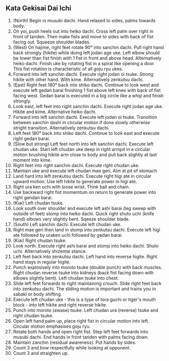 ## Kata Gekisai Dai Ichi

1.  (North) Begin in musubi dachi. Hand relaxed to sides, palms towards body.
2.  On yoi, push heels out into heiko dachi. Cross left palm over right in front of tanden. Then make fists and move to sides with back of fist facing out. Squeeze shoulder blades.
3.  (West) On hajime, right feet rotate 90° into sanchin dachi. Pull right hand back strongly (hikite) while doing left jodan age uke. Left elbow should be lower than fist finish with 1 fist in front and above head. Alternatively heiko dachi.
	 Finish uke by rotating fist in a spiral like opening a door. This fist rotation is characteristic of all goju ryu ukes.
4.  Forward into left sanchin dachi. Execute right jodan oi tsuke. Strong hikite with other hand. With kime. Alternatively zenkutsu dachi.
5.  (East) Right feet 180° back into shiko dachi. Continue to look west and execute left gedan barai finishing 1 fist above left knee with back of fist facing west. Gedan barai is executed in a big circle like a whip and finish strongly.
6.  Look east, left feet into right sanchin dachi. Execute right jodan age uke. Hikite and kime. Alternative heiko dachi.
7.  Forward into left sanchin dachi. Execute left jodan oi tsuke. Transition between sanchin dashi in circular motion if done slowly otherwise stright transition. Alternatively zenkutsu dachi.
8.  Left feet 180° back into shiko dachi. Continue to look east and execute right gedan barai.
9.  (Slow but strong) Left feet north into left sanchin dachi. Execute left chudan uke. Start left chudan uke deep in right armpit in a circular motion brushing hikite arm close to body and pull back slightly at last moment into kime.
10. Right feet into right sanchin dachi. Execute right chudan uke.
11. Maintain uke and execute left chudan mae geri. Aim at pit of stomach
12. Land hard into left zenkutsu dachi. Execute right higi ate in circular upward motion. Use left hikite to generate power in higi ate.
13. Right ura ken uchi with loose wrist. Think ball and chain.
14. Use backward right fist momemtum on return to generate power into right gendan barai.
15. (Kiai) Left chudan tsuke.
16. Look south over shoulder and execute left ashi barai (leg sweep with outside of feet) stomp into heiko dachi. Quick right shuto uchi (knife hand) elbows very slightly bent. Sqeeze shoulder blade.
17. (South) Left sanchin dachi. Execute left chudan uke.
18. Right mae geri then land in stomp into zenkutsu dachi. Execute left higi ate followed by uraken uchi followed by gedan barai.
19. (Kiai) Right chudan tsuke.
20. Look north. Execute right ashi barai and stomp into heiko dachi. Shuto uchi. Alternatively shizentai stance.
21. Left feet back into zenkutsu dachi. Left hand into reverse higite. Right hand stays in regular higite.
22. Punch explosively into moroto tsuke (double punch) with back muscles. Right chudan reverse tsuke into kidneys (back fist facing down with elbows slightly bent). Left chudan tsuke into chest.
23. Slide left feet forwards to right maintaining crouch. Slide right feet back into zenkutsu dachi. The sliding motion is important and trains you in sabaki or body shifting.
24. Execute left chudan uke - this is a type of tora guchi or tiger's mouth block - into left hikite and right reverse hikite.
25. Punch into moroto (awase) tsuke. Left chudan ura (reverse) tsuke and right chudan tsuke.
26. Open left hand palm up, place right fist in circular motion into left. Circular motion emphasises goju ryu. 
27. Rotate both hands and open right fist. Step left feet forwards into musubi dachi. End hands in front tanden with palms facing down. 
28. Maintain zanchin (residual awareness). Put hands by sides.
29. Count 3 and bow respectfully while looking at opponent. 
30. Count 3 and straighten up.
